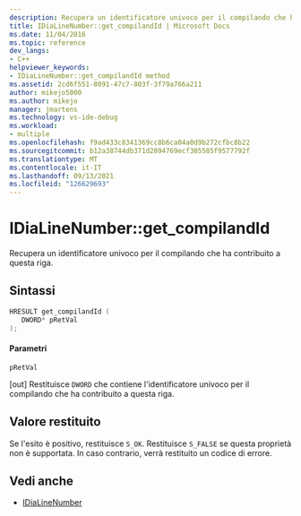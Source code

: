 ```yaml
---
description: Recupera un identificatore univoco per il compilando che ha contribuito a questa riga.
title: IDiaLineNumber::get_compilandId | Microsoft Docs
ms.date: 11/04/2016
ms.topic: reference
dev_langs:
- C++
helpviewer_keywords:
- IDiaLineNumber::get_compilandId method
ms.assetid: 2cd6f551-8091-47c7-803f-3f79a766a211
author: mikejo5000
ms.author: mikejo
manager: jmartens
ms.technology: vs-ide-debug
ms.workload:
- multiple
ms.openlocfilehash: f9ad433c8341369cc8b6ca04a0d9b272cfbc8b22
ms.sourcegitcommit: b12a38744db371d2894769ecf305585f9577792f
ms.translationtype: MT
ms.contentlocale: it-IT
ms.lasthandoff: 09/13/2021
ms.locfileid: "126629693"
---
```

# <a name="idialinenumberget_compilandid"></a>IDiaLineNumber::get_compilandId
Recupera un identificatore univoco per il compilando che ha contribuito a questa riga.

## <a name="syntax"></a>Sintassi

```C++
HRESULT get_compilandId ( 
   DWORD* pRetVal
);
```

#### <a name="parameters"></a>Parametri
 `pRetVal`

[out] Restituisce `DWORD` che contiene l'identificatore univoco per il compilando che ha contribuito a questa riga.

## <a name="return-value"></a>Valore restituito
 Se l'esito è positivo, restituisce `S_OK`. Restituisce `S_FALSE` se questa proprietà non è supportata. In caso contrario, verrà restituito un codice di errore.

## <a name="see-also"></a>Vedi anche
- [IDiaLineNumber](../../debugger/debug-interface-access/idialinenumber.md)

